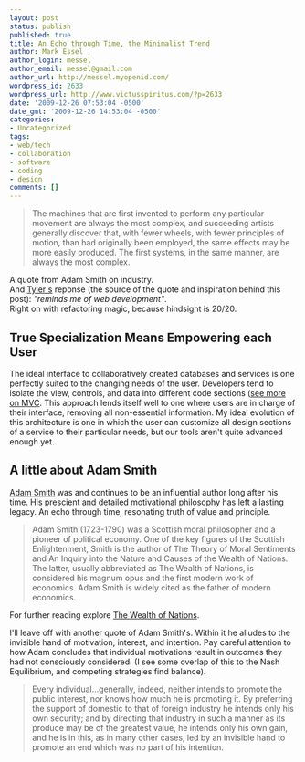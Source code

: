 ```yaml
---
layout: post
status: publish
published: true
title: An Echo through Time, the Minimalist Trend
author: Mark Essel
author_login: messel
author_email: messel@gmail.com
author_url: http://messel.myopenid.com/
wordpress_id: 2633
wordpress_url: http://www.victusspiritus.com/?p=2633
date: '2009-12-26 07:53:04 -0500'
date_gmt: '2009-12-26 14:53:04 -0500'
categories:
- Uncategorized
tags:
- web/tech
- collaboration
- software
- coding
- design
comments: []
---
```

<blockquote>
The machines that are first invented to perform any particular movement are always the most complex, and succeeding artists generally discover that, with fewer wheels, with fewer principles of motion, than had originally been employed, the same effects may be more easily produced. The first systems, in the same manner, are always the most complex.
</p></blockquote>
<p>A quote from Adam Smith on industry.<br />
And <a href="http://twitter.com/tylergillies">Tyler's</a> reponse (the source of the quote and inspiration behind this post): <i>"reminds me of web development"</i>.<br />
Right on with refactoring magic, because hindsight is 20/20. </p>
<h2>True Specialization Means Empowering each User</h2>
<p>The ideal interface to collaboratively created databases and services is one perfectly suited to the changing needs of the user. Developers tend to isolate the view, controls, and data into different code sections (<a HREF="http://www.victusspiritus.com/2009/11/15/walking-down-the-tracks-of-ruby-on-rails/">see more on MVC</a>. This approach lends itself well to one where users are in charge of their interface, removing all non-essential information. My ideal evolution of this architecture is one in which the user can customize all design sections of a service to their particular needs, but our tools aren't quite advanced enough yet.</p>
<h2>A little about Adam Smith</h2>
<p><a HREF="http://en.m.wikipedia.org/wiki/Adam_Smith?wasRedirected=true">Adam Smith</a> was and continues to be an influential author long after his time. His prescient and detailed motivational philosophy has left a lasting legacy. An echo through time, resonating truth of value and principle.  </p>
<blockquote><p>
Adam Smith (1723-1790) was a Scottish moral philosopher and a pioneer of political economy. One of the key figures of the Scottish Enlightenment, Smith is the author of The Theory of Moral Sentiments and An Inquiry into the Nature and Causes of the Wealth of Nations. The latter, usually abbreviated as The Wealth of Nations, is considered his magnum opus and the first modern work of economics. Adam Smith is widely cited as the father of modern economics.
</p></blockquote>
<p>For further reading explore <a href="http://en.m.wikipedia.org/wiki/The_Wealth_of_Nations">The Wealth of Nations</a>.</p>
<p>I'll leave off with another quote of Adam Smith's. Within it he alludes to the invisible hand of motivation, interest, and intention. Pay careful attention to how Adam concludes that individual motivations result in outcomes they had not consciously considered. (I see some overlap of this to the Nash Equilibrium, and competing strategies find balance). </p>
<blockquote><p>
Every individual...generally, indeed, neither intends to promote the public interest, nor knows how much he is promoting it. By preferring the support of domestic to that of foreign industry he intends only his own security; and by directing that industry in such a manner as its produce may be of the greatest value, he intends only his own gain, and he is in this, as in many other cases, led by an invisible hand to promote an end which was no part of his intention.</p></blockquote>
